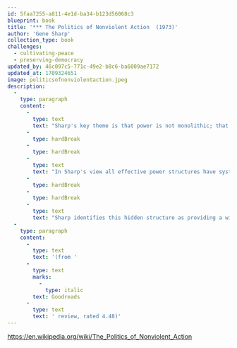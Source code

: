 ```yaml
---
id: 5faa7255-a811-4e1d-ba34-b123d56068c3
blueprint: book
title: '*** The Politics of Nonviolent Action  (1973)'
author: 'Gene Sharp'
collection_type: book
challenges:
  - cultivating-peace
  - preserving-democracy
updated_by: 46c097c5-771c-49e2-b8c6-ba6009ae7172
updated_at: 1709324651
image: politicsofnonviolentaction.jpeg
description:
  -
    type: paragraph
    content:
      -
        type: text
        text: "Sharp's key theme is that power is not monolithic; that is, it does not derive from some intrinsic quality of those who are in power. For Sharp, political power, the power of any state - regardless of its particular structural organization - ultimately derives from the subjects of the state. His fundamental belief is that any power structure relies upon the subjects' obedience to the orders of the ruler(s). If subjects do not obey, leaders have no power."
      -
        type: hardBreak
      -
        type: hardBreak
      -
        type: text
        text: "In Sharp's view all effective power structures have systems by which they encourage or extract obedience from their subjects. States have particularly complex systems for keeping subjects obedient. These systems include specific institutions (police, courts, regulatory bodies) but may also involve cultural dimensions that inspire obedience by implying that power is monolithic (the god cult of the Egyptian pharaohs, the dignity of the office of the President, moral or ethical norms and taboos). Through these systems, subjects are presented with a system of sanctions (imprisonment, fines, ostracism) and rewards (titles, wealth, fame) which influence the extent of their obedience."
      -
        type: hardBreak
      -
        type: hardBreak
      -
        type: text
        text: "Sharp identifies this hidden structure as providing a window of opportunity for a population to cause significant change in a state. Sharp cites the insight of E'tienne de La Boétie, that if the subjects of a particular state recognize that they are the source of the state's power they can refuse their obedience and their leader(s) will be left without power."
  -
    type: paragraph
    content:
      -
        type: text
        text: '(from '
      -
        type: text
        marks:
          -
            type: italic
        text: Goodreads
      -
        type: text
        text: ' review, rated 4.48)'
---
```

https://en.wikipedia.org/wiki/The_Politics_of_Nonviolent_Action